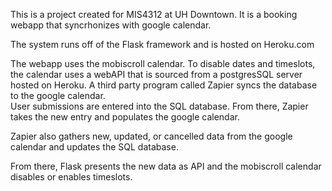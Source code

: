 This is a project created for MIS4312 at UH Downtown.  It is a booking webapp that syncrhonizes with google calendar.  

The system runs off of the Flask framework and is hosted on Heroku.com  

The webapp uses the mobiscroll calendar.  To disable dates and timeslots, the calendar uses a webAPI that is sourced from 
a postgresSQL server hosted on Heroku.  A third party program called Zapier syncs the database to the google calendar.  
User submissions are entered into the SQL database.  From there, Zapier takes the new entry and populates the google calendar.  

Zapier also gathers new, updated, or cancelled data from the google calendar and updates the SQL database. 

From there, Flask presents the new data as API and the mobiscroll calendar disables or enables timeslots. 
